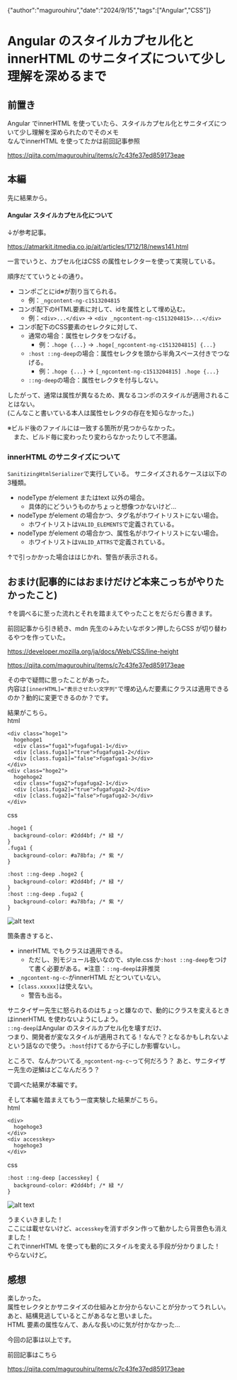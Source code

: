 {"author":"magurouhiru","date":"2024/9/15","tags":["Angular","CSS"]}
# Angular のスタイルカプセル化とinnerHTML のサニタイズについて少し理解を深めるまで

## 前置き
Angular でinnerHTML を使っていたら、スタイルカプセル化とサニタイズについて少し理解を深められたのでそのメモ  
なんでinnerHTML を使ってたかは前回記事参照

https://qiita.com/magurouhiru/items/c7c43fe37ed859173eae

## 本編
先に結果から。

#### Angular スタイルカプセル化について
↓が参考記事。

https://atmarkit.itmedia.co.jp/ait/articles/1712/18/news141.html

一言でいうと、カプセル化はCSS の属性セレクターを使って実現している。  

順序だてていうと↓の通り。
- コンポごとにid※が割り当てられる。
  - 例：`_ngcontent-ng-c1513204815`
- コンポ配下のHTML要素に対して、idを属性として埋め込む。
  - 例：`<div>...</div>` → `<div _ngcontent-ng-c1513204815>...</div>`
- コンポ配下のCSS要素のセレクタに対して、
  - 通常の場合：属性セレクタをつなげる。
    - 例：`.hoge {...}` → `.hoge[_ngcontent-ng-c1513204815] {...}`
  - `:host ::ng-deep`の場合：属性セレクタを頭から半角スペース付きでつなげる。
    - 例：`.hoge {...}` → `[_ngcontent-ng-c1513204815] .hoge {...}`
  - `::ng-deep`の場合：属性セレクタを付与しない。

したがって、通常は属性が異なるため、異なるコンポのスタイルが適用されることはない。  
(こんなこと書いている本人は属性セレクタの存在を知らなかった。)

※ビルド後のファイルには一致する箇所が見つからなかった。  
　また、ビルド毎に変わったり変わらなかったりして不思議。  

### innerHTML のサニタイズについて
`SanitizingHtmlSerializer`で実行している。
サニタイズされるケースは以下の3種類。
- nodeType がelement またはtext 以外の場合。
  - 具体的にどういうものかちょっと想像つかないけど...
- nodeType がelement の場合かつ、タグ名がホワイトリストにない場合。
  - ホワイトリストは`VALID_ELEMENTS`で定義されている。
- nodeType がelement の場合かつ、属性名がホワイトリストにない場合。
  - ホワイトリストは`VALID_ATTRS`で定義されている。

↑で引っかかった場合ははじかれ、警告が表示される。


## おまけ(記事的にはおまけだけど本来こっちがやりたかったこと)
↑を調べるに至った流れとそれを踏まえてやったことをだらだら書きます。

前回記事から引き続き、mdn 先生の↓みたいなボタン押したらCSS が切り替わるやつを作っていた。  

https://developer.mozilla.org/ja/docs/Web/CSS/line-height

https://qiita.com/magurouhiru/items/c7c43fe37ed859173eae

その中で疑問に思ったことがあった。  
内容は`[innerHTML]="表示させたい文字列"`で埋め込んだ要素にクラスは適用できるのか？動的に変更できるのか？です。  

結果がこちら。  
html
```
<div class="hoge1">
  hogehoge1
  <div class="fuga1">fugafuga1-1</div>
  <div [class.fuga1]="true">fugafuga1-2</div>
  <div [class.fuga1]="false">fugafuga1-3</div>
</div>
<div class="hoge2">
  hogehoge2
  <div class="fuga2">fugafuga2-1</div>
  <div [class.fuga2]="true">fugafuga2-2</div>
  <div [class.fuga2]="false">fugafuga2-3</div>
</div>
```
css
```
.hoge1 {
  background-color: #2dd4bf; /* 緑 */
}
.fuga1 {
  background-color: #a78bfa; /* 紫 */
}

:host ::ng-deep .hoge2 {
  background-color: #2dd4bf; /* 緑 */
}
:host ::ng-deep .fuga2 {
  background-color: #a78bfa; /* 紫 */
}
```
![alt text](010/1.png)

箇条書きすると、  
- innerHTML でもクラスは適用できる。  
  - ただし、別モジュール扱いなので、style.css か`:host ::ng-deep`をつけて書く必要がある。※注意：`::ng-deep`は非推奨    
- `_ngcontent-ng-c~`がinnerHTML だとついていない。  
- `[class.xxxxx]`は使えない。  
  - 警告も出る。

サニタイザー先生に怒られるのはちょっと嫌なので、動的にクラスを変えるときはinnerHTML を使わないようにしよう。  
`::ng-deep`はAngular のスタイルカプセル化を壊すだけ、  
つまり、開発者が変なスタイルが適用されてる！なんで？となるかもしれないよ  
という話なので使う。`:host`付けてるから子にしか影響ないし。  

ところで、なんかついてる`_ngcontent-ng-c~`って何だろう？
あと、サニタイザー先生の逆鱗はどこなんだろう？

で調べた結果が本編です。  

そして本編を踏まえてもう一度実験した結果がこちら。  
html
```
<div>
  hogehoge3
</div>
<div accesskey>
  hogehoge3
</div>
```
css
```
:host ::ng-deep [accesskey] {
  background-color: #2dd4bf; /* 緑 */
}
```
![alt text](010/2.png)

うまくいきました！  
ここには載せないけど、`accesskey`を消すボタン作って動かしたら背景色も消えました！  
これでinnerHTML を使っても動的にスタイルを変える手段が分かりました！  
やらないけど。  

## 感想
楽しかった。  
属性セレクタとかサニタイズの仕組みとか分からないことが分かってうれしい。
あと、結構見逃しているとこがあるなと思いました。  
HTML 要素の属性なんて、あんな長いのに気が付かなかった...  


今回の記事は以上です。  

前回記事はこちら  

https://qiita.com/magurouhiru/items/c7c43fe37ed859173eae
